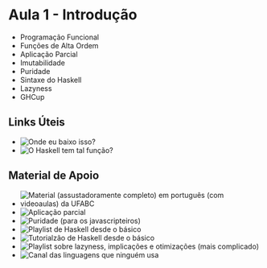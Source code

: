# Aula 1 - Introdução

- Programação Funcional
- Funções de Alta Ordem
- Aplicação Parcial
- Imutabilidade
- Puridade
- Sintaxe do Haskell
- Lazyness
- GHCup

## Links Úteis

- ![Onde eu baixo isso?](https://www.haskell.org/ghcup/)
- ![O Haskell tem tal função?](https://hoogle.haskell.org/)

## Material de Apoio

- ![Material (assustadoramente completo) em português (com videoaulas) da UFABC](https://haskell.pesquisa.ufabc.edu.br/haskell/)
- ![Aplicação parcial](https://wiki.haskell.org/Partial_application)
- ![Puridade (para os javascripteiros)](https://marcosampellegrini.com/haskell-purity)
- ![Playlist de Haskell desde o básico](https://www.youtube.com/watch?v=Vgu82wiiZ90&list=PLe7Ei6viL6jGp1Rfu0dil1JH1SHk9bgDV)
- ![Tutorialzão de Haskell desde o básico](http://learnyouahaskell.com/)
- ![Playlist sobre lazyness, implicações e otimizações (mais complicado)](https://www.youtube.com/watch?v=fSqE-HSh_NU&list=PLyzwHTVJlRc8620PjqbM0x435-6-Gi1Gu)
- ![Canal das linguagens que ninguém usa](https://www.youtube.com/@code_report)
